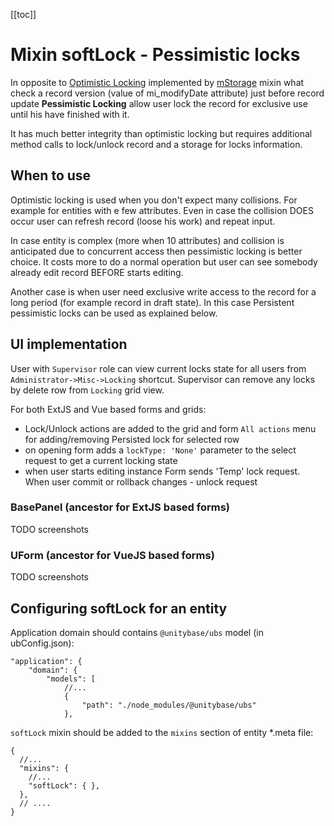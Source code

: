 [[toc]]

# Mixin softLock - Pessimistic locks

In opposite to [Optimistic Locking](tutorial-mixin_mstorage.html#optimistic-locking) implemented by 
[mStorage](tutorial-mixin_mstorage.html) mixin what check a record version (value of mi_modifyDate attribute)
just before record update **Pessimistic Locking** allow user lock the record for exclusive use until
his have finished with it.

It has much better integrity than optimistic locking but requires additional method calls to lock/unlock record and
a storage for locks information.

## When to use

Optimistic locking is used when you don't expect many collisions. For example for entities with e few attributes.
Even in case the collision DOES occur user can refresh record (loose his work) and repeat input.
 
In case entity is complex (more when 10 attributes) and collision is anticipated due to concurrent access then 
pessimistic locking is better choice. It costs more to do a normal operation but user can see somebody already edit
record BEFORE starts editing. 
   
Another case is when user need exclusive write access to the record for a long period (for example record in draft state).
In this case Persistent pessimistic locks can be used as explained below.

## UI implementation

User with `Supervisor` role can view current locks state for all users from `Administrator->Misc->Locking` shortcut.
Supervisor can remove any locks by delete row from `Locking` grid view.
  
For both ExtJS and Vue based forms and grids:
 - Lock/Unlock actions are added to the grid and form `All actions` menu for adding/removing Persisted lock for selected row
 - on opening form adds a `lockType: 'None'` parameter to the select request to get a current locking state    
 - when user starts editing instance Form sends 'Temp' lock request. When user commit or rollback changes - unlock request     

### BasePanel (ancestor for ExtJS based forms)

  TODO screenshots
    
### UForm (ancestor for VueJS based forms)

  TODO screenshots

## Configuring softLock for an entity

Application domain should contains `@unitybase/ubs` model (in ubConfig.json):
``` 
"application": {
    "domain": {
        "models": [
            //...
            {
                "path": "./node_modules/@unitybase/ubs"
            },
```

`softLock` mixin should be added to the `mixins` section of entity *.meta file:

```json5
{
  //...
  "mixins": {
    //...
    "softLock": { },
  },
  // ....  
}
```  


